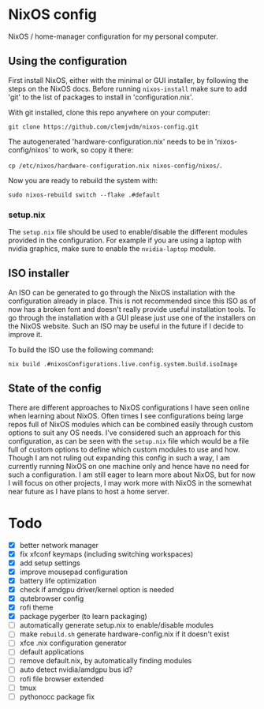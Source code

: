 # NixOS config
NixOS / home-manager configuration for my personal computer.

## Using the configuration
First install NixOS, either with the minimal or GUI installer, by following the steps on the NixOS docs. Before running `nixos-install` make sure to add 'git' to the list of packages to install in 'configuration.nix'.

With git installed, clone this repo anywhere on your computer: 

```git clone https://github.com/clemjvdm/nixos-config.git``` 

The autogenerated 'hardware-configuration.nix' needs to be in 'nixos-config/nixos' to work, so copy it there:

```cp /etc/nixos/hardware-configuration.nix nixos-config/nixos/```.

Now you are ready to rebuild the system with: 

```sudo nixos-rebuild switch --flake .#default```

### setup.nix
The `setup.nix` file should be used to enable/disable the different modules provided in the configuration. For example if you are using a laptop with nvidia graphics, make sure to enable the `nvidia-laptop` module.

## ISO installer
An ISO can be generated to go through the NixOS installation with the configuration already in place. This is not recommended since this ISO as of now has a broken font and doesn't really provide useful installation tools. To go through the installation with a GUI please just use one of the installers on the NixOS website. Such an ISO may be useful in the future if I decide to improve it.

To build the ISO use the following command:

```nix build .#nixosConfigurations.live.config.system.build.isoImage```


## State of the config

There are different approaches to NixOS configurations I have seen online when learning about NixOS. Often times I see configurations being large repos full of NixOS modules which can be combined easily through custom options to suit any OS needs. I've considered such an approach for this configuration, as can be seen with the `setup.nix` file which would be a file full of custom options to define which custom modules to use and how. Though I am not ruling out expanding this config in such a way, I am currently running NixOS on one machine only and hence have no need for such a configuration. I am still eager to learn more about NixOS, but for now I will focus on other projects, I may work more with NixOS in the somewhat near future as I have plans to host a home server.

# Todo

- [x] better network manager
- [x] fix xfconf keymaps (including switching workspaces)
- [x] add setup settings
- [x] improve mousepad configuration
- [x] battery life optimization
- [x] check if amdgpu driver/kernel option is needed
- [x] qutebrowser config
- [x] rofi theme
- [x] package pygerber (to learn packaging)
- [ ] automatically generate setup.nix to enable/disable modules
- [ ] make `rebuild.sh` generate hardware-config.nix if it doesn't exist
- [ ] xfce .nix configuration generator
- [ ] default applications
- [ ] remove default.nix, by automatically finding modules
- [ ] auto detect nvidia/amdgpu bus id?
- [ ] rofi file browser extended
- [ ] tmux
- [ ] pythonocc package fix

